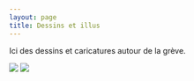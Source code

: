```yaml
---
layout: page
title: Dessins et illus
---
```


Ici des dessins et caricatures autour de la grève.

<img src="../img/illu_lirelidex.jpg">

<img src="../img/illu_idexfix.jpg">